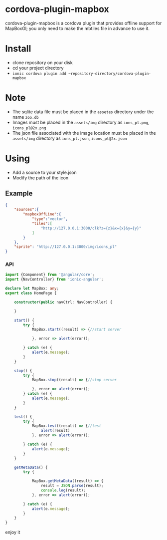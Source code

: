 # cordova-plugin-mapbox

cordova-plugin-mapbox is a cordova plugin that provides offline support for MapBoxGl; you only need to make the mbtiles file in advance to use it.


# Install
- clone repository on your disk
- cd your project directory
- `ionic cordova plugin add ~repository-directory/cordova-plugin-mapbox`


# Note
- The sqlite data file must be placed in the `assetes` directory under the name `zoo.db`
- Images must be placed in the `assets/img` directory as `ions_pl.png`, `icons_pl@2x.png`
- The json file associated with the image location must be placed in the `assets/img` directory as `ions_pl.json`, `icons_pl@2x.json`

# Using
- Add a source to your style.json
- Modify the path of the icon

## Example

```json
{
	"sources":{
		"mapboxOffLine":{
			"type":"vector",
			"tiles":[
				"http://127.0.0.1:3000/clk?z={z}&x={x}&y={y}"
			]
		}
	},
	"sprite": "http://127.0.0.1:3000/img/icons_pl"
}
```

### API
```typescript
import {Component} from '@angular/core';
import {NavController} from 'ionic-angular';

declare let MapBox: any;
export class HomePage {

    constructor(public navCtrl: NavController) {

    }

    start() {
        try {
            MapBox.start((result) => {//start server

            }, error => alert(error));

        } catch (e) {
            alert(e.message);
        }
    }

    stop() {
        try {
            MapBox.stop((result) => {//stop server

            }, error => alert(error));
        } catch (e) {
            alert(e.message);
        }
    }

    test() {
        try {
            MapBox.test((result) => {//test
                alert(result)
            }, error => alert(error));

        } catch (e) {
            alert(e.message);
        }
    }

    getMetaData() {
        try {

            MapBox.getMetaData((result) => {
                result = JSON.parse(result);
                console.log(result);
            }, error => alert(error));

        } catch (e) {
            alert(e.message);
        }
    }
}
```

enjoy it